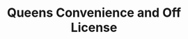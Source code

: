 ---
title: "Queens Convenience and Off License"
url: /derby/queens-convenience-and-off-license/
shop: convenience
---